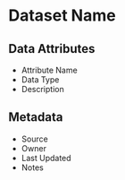 # Dataset Name

## Data Attributes
- Attribute Name
- Data Type
- Description

## Metadata
- Source
- Owner
- Last Updated
- Notes
